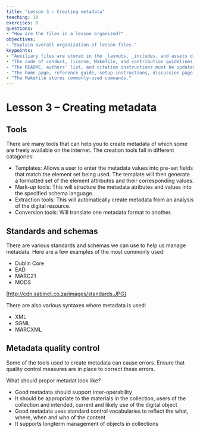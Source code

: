 ```yaml
---
title: "Lesson 3 – Creating metadata"
teaching: 10
exercises: 0
questions:
- "How are the files in a lesson organized?"
objectives:
- "Explain overall organization of lesson files."
keypoints:
- "Auxiliary files are stored in the _layouts, _includes, and assets directories."
- "The code of conduct, license, Makefile, and contribution guidelines should not be modified."
- "The README, authors' list, and citation instructions must be updated for each lesson."
- "The home page, reference guide, setup instructions, discussion page, and instructors' guide must be updated for each lesson."
- "The Makefile stores commonly-used commands."
---
```


# Lesson 3 – Creating metadata

## Tools

There are many tools that can help you to create metadata of which some are freely available on the internet.  The creation tools fall in different catagories:
- Templates:  Allows a user to enter the metadata values into pre-set fields that match the element set being used.  The template will then generate a formatted set of the element attributes and their corresponding values.
- Mark-up tools:  This will structure the metadata atributes and values into the specified schema language.
- Extraction tools:  This will automatically create metadata from an analysis of the digital resource.
- Conversion tools:  Will translate one metadata format to another.

## Standards and schemas

There are various standards and schemas we can use to help us manage metadata.  Here are a few examples of the most commonly used:

- Dublin Core
- EAD
- MARC21
- MODS

[http://cdn.sabinet.co.za/images/standards.JPG]

There are also various syntaxes where metadata is used:

- XML
- SGML
- MARCXML

## Metadata quality control

Some of the tools used to create metadata can cause errors.  Ensure that quality control measures are in place to correct these errors.

What should propor metadat look like?

- Good metadata should support inter-operability
- It should be appropriate to the materials in the collection, users of the collection and intended, current and likely use of the digital object
- Good metadata uses standard control vocabularies to reflect the what, where, when and who of the content
- It supports longterm management of objects in collections
